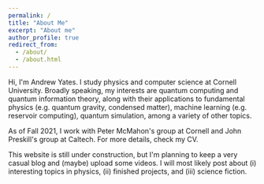 ```yaml
---
permalink: /
title: "About Me"
excerpt: "About me"
author_profile: true
redirect_from: 
  - /about/
  - /about.html
---
```


Hi, I'm Andrew Yates. I study physics and computer science at Cornell University. Broadly speaking, my interests are quantum computing and quantum information theory, along with their applications to fundamental physics (e.g. quantum gravity, condensed matter), machine learning (e.g. reservoir computing), quantum simulation, among a variety of other topics.  

As of Fall 2021, I work with Peter McMahon's group at Cornell and John Preskill's group at Caltech. For more details, check my CV.

This website is still under construction, but I'm planning to keep a very casual blog and (maybe) upload some videos. I will most likely post about (i) interesting topics in physics, (ii) finished projects, and (iii) science fiction.
